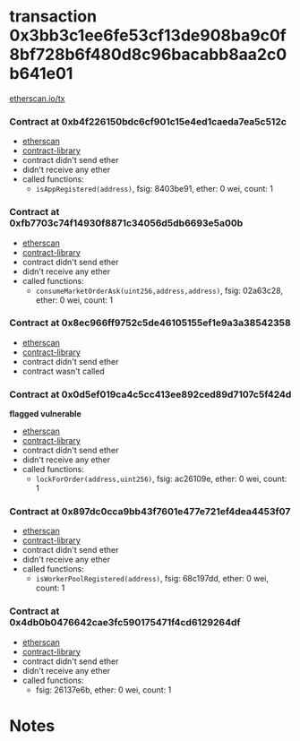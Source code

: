 # transaction 0x3bb3c1ee6fe53cf13de908ba9c0f8bf728b6f480d8c96bacabb8aa2c0b641e01

[etherscan.io/tx](https://etherscan.io/tx/0x3bb3c1ee6fe53cf13de908ba9c0f8bf728b6f480d8c96bacabb8aa2c0b641e01)


### Contract at 0xb4f226150bdc6cf901c15e4ed1caeda7ea5c512c

* [etherscan](https://etherscan.io/address/0xb4f226150bdc6cf901c15e4ed1caeda7ea5c512c)
* [contract-library](https://contract-library.com/contracts/Ethereum/0xb4f226150bdc6cf901c15e4ed1caeda7ea5c512c)
* contract didn't send ether
* didn't receive any ether
* called functions:
    * `isAppRegistered(address)`, fsig: 8403be91, ether: 0 wei, count: 1


### Contract at 0xfb7703c74f14930f8871c34056d5db6693e5a00b

* [etherscan](https://etherscan.io/address/0xfb7703c74f14930f8871c34056d5db6693e5a00b)
* [contract-library](https://contract-library.com/contracts/Ethereum/0xfb7703c74f14930f8871c34056d5db6693e5a00b)
* contract didn't send ether
* didn't receive any ether
* called functions:
    * `consumeMarketOrderAsk(uint256,address,address)`, fsig: 02a63c28, ether: 0 wei, count: 1


### Contract at 0x8ec966ff9752c5de46105155ef1e9a3a38542358

* [etherscan](https://etherscan.io/address/0x8ec966ff9752c5de46105155ef1e9a3a38542358)
* [contract-library](https://contract-library.com/contracts/Ethereum/0x8ec966ff9752c5de46105155ef1e9a3a38542358)
* contract didn't send ether
* contract wasn't called


### Contract at 0x0d5ef019ca4c5cc413ee892ced89d7107c5f424d

**flagged vulnerable**

* [etherscan](https://etherscan.io/address/0x0d5ef019ca4c5cc413ee892ced89d7107c5f424d)
* [contract-library](https://contract-library.com/contracts/Ethereum/0x0d5ef019ca4c5cc413ee892ced89d7107c5f424d)
* contract didn't send ether
* didn't receive any ether
* called functions:
    * `lockForOrder(address,uint256)`, fsig: ac26109e, ether: 0 wei, count: 1


### Contract at 0x897dc0cca9bb43f7601e477e721ef4dea4453f07

* [etherscan](https://etherscan.io/address/0x897dc0cca9bb43f7601e477e721ef4dea4453f07)
* [contract-library](https://contract-library.com/contracts/Ethereum/0x897dc0cca9bb43f7601e477e721ef4dea4453f07)
* contract didn't send ether
* didn't receive any ether
* called functions:
    * `isWorkerPoolRegistered(address)`, fsig: 68c197dd, ether: 0 wei, count: 1


### Contract at 0x4db0b0476642cae3fc590175471f4cd6129264df

* [etherscan](https://etherscan.io/address/0x4db0b0476642cae3fc590175471f4cd6129264df)
* [contract-library](https://contract-library.com/contracts/Ethereum/0x4db0b0476642cae3fc590175471f4cd6129264df)
* contract didn't send ether
* didn't receive any ether
* called functions:
    * fsig: 26137e6b, ether: 0 wei, count: 1

# Notes

